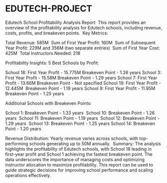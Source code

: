 # EDUTECH-PROJECT
Edutech School Profitability Analysis Report ​
This report provides an overview of the profitability analysis for Edutech schools, including revenue, costs, profits, and breakeven points. ​
Key Metrics:

Total Revenue: 585M ​
Sum of First Year Profit: 160M ​
Sum of Subsequent Year Profit: 229M and 356M (two separate entries) ​
Sum of First Year Cost: 425M ​
Total Instructors Needed: 218 ​

Profitability Insights:
5 Best Schools by Profit:

School 18: First Year Profit - 15.775M
Breakeven Point - 1.26 years ​
School 3: First Year Profit - 15.58M
Breakeven Point - 1.29 years ​
School 7: First Year Profit - 13.66M
Breakeven Point - Not specified
School 19: First Year Profit - 12.445M ​
Breakeven Point - 1.19 years ​
School 9: First Year Profit - 11.95M
Breakeven Point - 1.25 years

Additional Schools with Breakeven Points:

School 1: Breakeven Point - 1.33 years ​
School 10: Breakeven Point - 1.26 years ​
School 11: Breakeven Point - 1.19 years ​
School 12: Breakeven Point - 1.29 years ​
School 13: Breakeven Point - 1.25 years ​
School 14: Breakeven Point - 1.20 years ​

Revenue Distribution:
Yearly revenue varies across schools, with top-performing schools generating up to 50M annually. ​
Summary:
The analysis highlights the profitability of Edutech schools, with School 18 leading in first-year profit and School 1 achieving the fastest breakeven point. The data underscores the importance of managing costs and optimizing instructor allocation to maximize profitability.
This report can be used to guide strategic decisions for improving school performance and scaling operations effectively.


